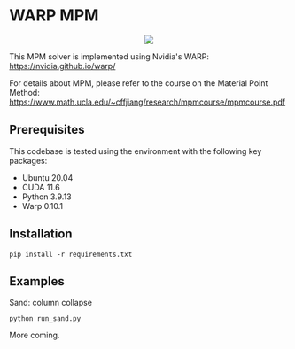 # WARP MPM
<p align="center">
  <img src="assets/sand.gif">
</p>

This MPM solver is implemented using Nvidia's WARP: https://nvidia.github.io/warp/

For details about MPM, please refer to the course on the Material Point Method: https://www.math.ucla.edu/~cffjiang/research/mpmcourse/mpmcourse.pdf


## Prerequisites

This codebase is tested using the environment with the following key packages:

- Ubuntu 20.04
- CUDA 11.6
- Python 3.9.13
- Warp 0.10.1

## Installation
```
pip install -r requirements.txt
```

## Examples
Sand: column collapse 
```
python run_sand.py
```

More coming.